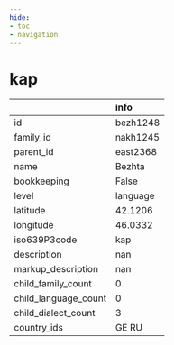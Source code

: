 ```yaml
---
hide:
- toc
- navigation
---
```

# kap
|                      | info     |
|:---------------------|:---------|
| id                   | bezh1248 |
| family_id            | nakh1245 |
| parent_id            | east2368 |
| name                 | Bezhta   |
| bookkeeping          | False    |
| level                | language |
| latitude             | 42.1206  |
| longitude            | 46.0332  |
| iso639P3code         | kap      |
| description          | nan      |
| markup_description   | nan      |
| child_family_count   | 0        |
| child_language_count | 0        |
| child_dialect_count  | 3        |
| country_ids          | GE RU    |